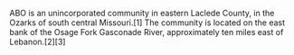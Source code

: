 ABO is an unincorporated community in eastern Laclede County, in the Ozarks of south central Missouri.[1] The community is located on the east bank of the Osage Fork Gasconade River, approximately ten miles east of Lebanon.[2][3]
